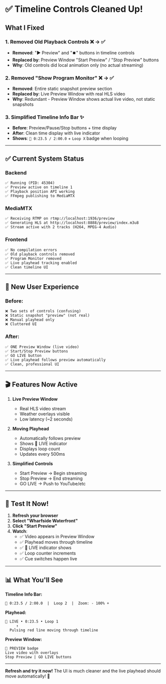 # ✅ Timeline Controls Cleaned Up!

## What I Fixed

### 1. **Removed Old Playback Controls** ❌ → ✅
- **Removed**: "▶️ Preview" and "⏹️" buttons in timeline controls
- **Replaced by**: Preview Window "Start Preview" / "Stop Preview" buttons
- **Why**: Old controls did local animation only (no actual streaming)

### 2. **Removed "Show Program Monitor"** ❌ → ✅
- **Removed**: Entire static snapshot preview section
- **Replaced by**: Live Preview Window with real HLS video
- **Why**: Redundant - Preview Window shows actual live video, not static snapshots

### 3. **Simplified Timeline Info Bar** ✨
- **Before**: Preview/Pause/Stop buttons + time display
- **After**: Clean time display with live indicator
- **Shows**: `🔴 0:23.5 / 2:00.0` + `Loop X` badge when looping

---

## ✅ Current System Status

### Backend
```
✅ Running (PID: 45304)
✅ Preview active on timeline 1
✅ Playback position API working
✅ FFmpeg publishing to MediaMTX
```

### MediaMTX
```
✅ Receiving RTMP on rtmp://localhost:1936/preview
✅ Generating HLS at http://localhost:8888/preview/index.m3u8
✅ Stream active with 2 tracks (H264, MPEG-4 Audio)
```

### Frontend
```
✅ No compilation errors
✅ Old playback controls removed
✅ Program Monitor removed
✅ Live playhead tracking enabled
✅ Clean timeline UI
```

---

## 🎯 New User Experience

### Before:
```
❌ Two sets of controls (confusing)
❌ Static snapshot "preview" (not real)
❌ Manual playhead only
❌ Cluttered UI
```

### After:
```
✅ ONE Preview Window (live video)
✅ Start/Stop Preview buttons
✅ GO LIVE button
✅ Live playhead follows preview automatically
✅ Clean, professional UI
```

---

## 🎬 Features Now Active

1. **Live Preview Window**
   - Real HLS video stream
   - Weather overlays visible
   - Low latency (~2 seconds)

2. **Moving Playhead**
   - Automatically follows preview
   - Shows 🔴 LIVE indicator
   - Displays loop count
   - Updates every 500ms

3. **Simplified Controls**
   - Start Preview → Begin streaming
   - Stop Preview → End streaming
   - GO LIVE → Push to YouTube/etc

---

## 🧪 Test It Now!

1. **Refresh your browser**
2. **Select "Wharfside Waterfront"**
3. **Click "Start Preview"**
4. **Watch**:
   - ✅ Video appears in Preview Window
   - ✅ Playhead moves through timeline
   - ✅ 🔴 LIVE indicator shows
   - ✅ Loop counter increments
   - ✅ Cue switches happen live

---

## 📊 What You'll See

**Timeline Info Bar:**
```
🔴 0:23.5 / 2:00.0  |  Loop 2  |  Zoom: - 100% +
```

**Playhead:**
```
🔴 LIVE • 0:23.5 • Loop 1
     ↑
  Pulsing red line moving through timeline
```

**Preview Window:**
```
🔴 PREVIEW badge
Live video with overlays
Stop Preview | GO LIVE buttons
```

---

**Refresh and try it now!** The UI is much cleaner and the live playhead should move automatically! 🚀

